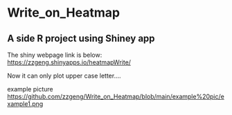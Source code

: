# Write_on_Heatmap
## A side R project using Shiney app
The shiny webpage link is below:
https://zzgeng.shinyapps.io/heatmapWrite/
 
Now it can only plot upper case letter....
 
example picture
https://github.com/zzgeng/Write_on_Heatmap/blob/main/example%20pic/example1.png
